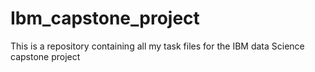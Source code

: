 # Ibm_capstone_project

This is a repository containing all my task files for the IBM data Science capstone project 
